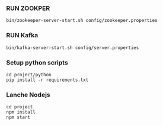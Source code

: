### RUN ZOOKPER 
```
bin/zookeeper-server-start.sh config/zookeeper.properties
```
### RUN Kafka 
```
bin/kafka-server-start.sh config/server.properties
```

### Setup python scripts 
```
cd project/python
pip install -r requirements.txt
```

### Lanche Nodejs 
```
cd project 
npm install
npm start
```
